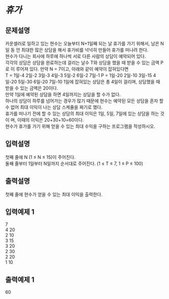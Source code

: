 # _휴가_
## 문제설명
카운셀러로 일하고 있는 현수는 오늘부터 N+1일째 되는 날 휴가를 가기 위해서,  남은 N일 동
안 최대한 많은 상담을 해서 휴가비를 넉넉히 만들어 휴가를 떠나려 한다.  
현수가 다니는 회사에 하루에 하나씩 서로 다른 사람의 상담이 예약되어 있다.  
각각의 상담은 상담을 완료하는데 걸리는 날수 T와 상담을 했을 때 받을 수 있는 금액 P로 이
루어져 있다.
만약 N = 7이고, 아래와 같이 예약이 잡혀있다면  
T = 1일-4 2일-2 3일-3 4일-3 5일-2 6일-2 7일-1
P = 1일-20 2일-10 3일-15 4일-20 5일-30 6일-20 7일-10
1일에 잡혀있는 상담은 총 4일이 걸리며, 상담했을 때 받을 수 있는 금액은 20이다.    
만약 1일에 예약된 상담을 하면 4일까지는 상담을 할 수가 없다.  
하나의 상담이 하루를 넘어가는 경우가 많기 때문에 현수는 예약된 모든 상담을 혼자 할 수 
없어 최대 이익이 나는 상담 스케쥴을 짜기로 했다.  
휴가를 떠나기 전에 할 수 있는 상담의 최대 이익은 1일, 5일, 7일에 있는 상담을 하는 것이
며, 이때의 이익은 20+30+10=60이다.  
현수가 휴가를 가기 위해 얻을 수 있는 최대 수익을 구하는 프로그램을 작성하시오.
## 입력설명
첫째 줄에 N (1 ≤ N ≤ 15)이 주어진다.  
둘째 줄부터 1일부터 N일까지 순서대로 주어진다. (1 ≤ T ≤ 7, 1 ≤ P ≤ 100)
## 출력설명
첫째 줄에 현수가 얻을 수 있는 최대 이익을 출력한다.
## 입력예제 1
7  
4 20   
2 10  
3 15  
3 20  
2 30  
2 20  
1 10  
## 출력예제 1
60

